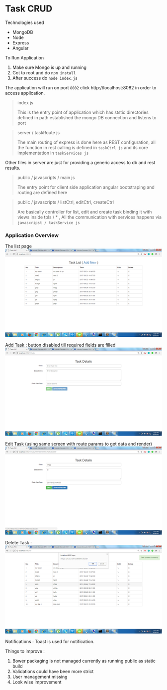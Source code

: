 # Task CRUD

Technologies used

 * MongoDB
 * Node
 * Express
 * Angular


To Run Application
 1. Make sure Mongo is up and running 
 2. Got to root and do `npm install` 
 3. After success do `node index.js`

The application will run on port `8082` click http://localhost:8082 in order to access application.

>index js
>
>This is the entry point of application which has ststic directories defined in path established the mongo DB connection and listens to port

> server / taskRoute js
>
> The main routing of express is done here as REST configuration, all the function in rest calling is defined in `taskCtrl js` and its core implementation in `taskServices js`

Other files in server are just for providing a generic access to db and rest results.

> public / javascripts / main js
>
> The entry point for client side application angular bootstraping and routing are defined here

> public / javascripts / listCtrl, editCtrl, createCtrl
>
> Are basically controller for list, edit and create task binding it with views inside tpls / * , All the communication with services happens via `javascripst / taskService js`


### Application Overview

The list page
![Showing list of Tasks](https://raw.githubusercontent.com/VinodLouis/task-crud/master/images/list.png)

Add Task : button disabled till required fields are filled
![Add task](https://raw.githubusercontent.com/VinodLouis/task-crud/master/images/add_new_empty.png)

Edit Task (using same screen with route params to get data and render)
![Edit Tasks](https://raw.githubusercontent.com/VinodLouis/task-crud/master/images/edit_task_data.png)

Delete Task : 
![Edit Tasks](https://raw.githubusercontent.com/VinodLouis/task-crud/master/images/delete_confirmation.png)

Notifications : Toast is used for notification.


Things to improve : 

1. Bower packaging is not managed currently as running public as static build
2. Validations could have been more strict
3. User management missing
4. Look wise improvement










